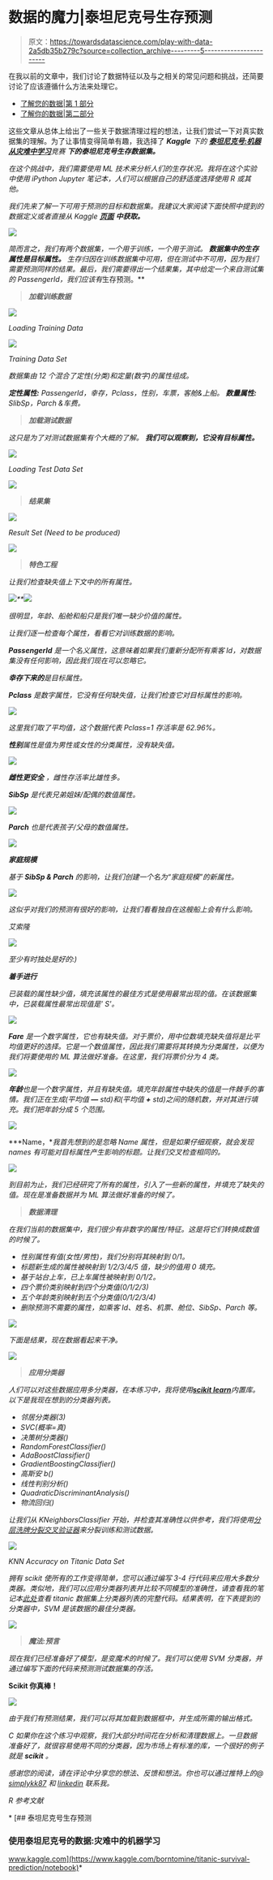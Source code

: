 # 数据的魔力|泰坦尼克号生存预测

> 原文：<https://towardsdatascience.com/play-with-data-2a5db35b279c?source=collection_archive---------5----------------------->

在我以前的文章中，我们讨论了数据特征以及与之相关的常见问题和挑战，还简要讨论了应该遵循什么方法来处理它。

*   [了解您的数据|第 1 部分](https://medium.com/@KtheAgent/know-your-data-part-1-c6bd56553ae8)
*   [了解你的数据|第二部分](https://medium.com/@KtheAgent/know-your-data-to-build-effective-machine-learning-models-part-2-8402dbf968b3)

这些文章从总体上给出了一些关于数据清理过程的想法，让我们尝试一下对真实数据集的理解。为了让事情变得简单有趣，我选择了 ***Kaggle*** *下的* [***泰坦尼克号:机器从灾难中学习***](https://www.kaggle.com/c/titanic/data)**竞赛* ***下的泰坦尼克号生存数据集。****

*在这个挑战中，我们需要使用 ML 技术来分析人们的生存状况。我将在这个实验中使用 iPython Jupyter 笔记本，人们可以根据自己的舒适度选择使用 R 或其他。*

*我们先来了解一下可用于预测的目标和数据集。我建议大家阅读下面快照中提到的数据定义或者直接从 Kaggle [**页面**](https://www.kaggle.com/c/titanic/data) **中获取。***

*![](img/c96b323bbcbe163fdf8b269ab2488b5b.png)*

*简而言之，我们有两个数据集，一个用于训练，一个用于测试。 ***数据集中的生存属性是目标属性。*** 生存归因在训练数据集中可用，但在测试中不可用，因为我们需要预测同样的结果。最后，我们需要得出一个结果集，其中给定一个来自测试集的 PassengerId，我们应该有*生存预测。**

> ***加载训练数据***

*![](img/11c3c95ed3f20c575e4757f09b0306e8.png)*

*Loading Training Data*

*![](img/a2e9dfe6f73127e387e24f9f348d7b98.png)*

*Training Data Set*

*数据集由 12 个混合了定性(分类)和定量(数字)的属性组成。*

***定性属性:** PassengerId，幸存，Pclass，性别，车票，客舱&上船。
**数量属性:** SlibSp，Parch &车费。*

> ***加载测试数据***

*这只是为了对测试数据集有个大概的了解。 ***我们可以观察到，它没有目标属性。****

*![](img/a4f60f128e5e48865b8e062b28a67f6e.png)*

*Loading Test Data Set*

*![](img/d13524621e4aca34bcc0f8d03da96ad6.png)*

> ***结果集***

*![](img/80df2e5b7f623293c45193e1ca5dcfc4.png)*

*Result Set (Need to be produced)*

*![](img/ede1fd9fd09020231eea95cad38de94a.png)*

> ***特色工程***

*让我们检查缺失值上下文中的所有属性。*

*![](img/539dee1fd26cb562579bb3513f8d2fce.png)**![](img/492977ad055b7cf31f0ef7c1c7638da3.png)*

*很明显，年龄、船舱和船只是我们唯一缺少价值的属性。*

*让我们逐一检查每个属性，看看它对训练数据的影响。*

***PassengerId** 是一个名义属性，这意味着如果我们重新分配所有乘客 Id，对数据集没有任何影响，因此我们现在可以忽略它。*

***幸存下来的**是目标属性。*

***Pclass** 是数字属性，它没有任何缺失值，让我们检查它对目标属性的影响。*

*![](img/bf189bb6fda5b47fe6cb421fe7e2488b.png)*

*这里我们取了平均值，这个数据代表 Pclass=1 存活率是 62.96%。*

***性别**属性是值为男性或女性的分类属性，没有缺失值。*

*![](img/52bc79d43731236a45cd0106fdc69bc3.png)*

****雌性更安全*** ，雌性存活率比雄性多。*

***SibSp** 是代表兄弟姐妹/配偶的数值属性。*

*![](img/00ba40f2db9ad056549ba135df22d80d.png)*

***Parch** 也是代表孩子/父母的数值属性。*

*![](img/246ad6a88cf8c77824491dc7840e36a9.png)*

***家庭规模***

*基于 **SibSp & Parch** 的影响，让我们创建一个名为“家庭规模”的新属性。*

*![](img/8407ff208a0af444152ce1bae1427767.png)*

*这似乎对我们的预测有很好的影响，让我们看看独自在这艘船上会有什么影响。*

*艾索隆*

*![](img/e9f63893fcba8b8b7cb353d34686a100.png)*

*至少有时独处是好的:)*

***着手进行***

*已装载的属性缺少值，填充该属性的最佳方式是使用最常出现的值。在该数据集中，已装载属性最常出现值是' S'。*

*![](img/e1459377dc907f51ae430651a35d6c3e.png)*

***Fare** 是一个数字属性，它也有缺失值。对于票价，用中位数填充缺失值将是比平均值更好的选择。它是一个数值属性，因此我们需要将其转换为分类属性，以便为我们将要使用的 ML 算法做好准备。在这里，我们将票价分为 4 类。*

*![](img/fbb9726f7bb0ca1445be852a21594831.png)*

***年龄**也是一个数字属性，并且有缺失值。填充年龄属性中缺失的值是一件棘手的事情。我们正在生成(平均值 **—** std)和(平均值 **+** std)之间的随机数，并对其进行填充。我们把年龄分成 5 个范围。*

*![](img/d0ca7ec498571f7e41120e75ce7537f2.png)*

***Name，**我首先想到的是忽略 Name 属性，但是如果仔细观察，就会发现 names 有可能对目标属性产生影响的标题。让我们交叉检查相同的。*

*![](img/1430a48f75ce3cf9998af1374422f1c5.png)*

*到目前为止，我们已经研究了所有的属性，引入了一些新的属性，并填充了缺失的值。现在是准备数据并为 ML 算法做好准备的时候了。*

> ***数据清理***

*在我们当前的数据集中，我们很少有非数字的属性/特征。这是将它们转换成数值的时候了。*

*   *性别属性有值(女性/男性)，我们分别将其映射到 0/1。*
*   *标题新生成的属性被映射到 1/2/3/4/5 值，缺少的值用 0 填充。*
*   *基于站台上车，已上车属性被映射到 0/1/2。*
*   *四个票价类别映射到四个分类值(0/1/2/3)*
*   *五个年龄类别映射到五个分类值(0/1/2/3/4)*
*   *删除预测不需要的属性，如乘客 Id、姓名、机票、舱位、SibSp、Parch 等。*

*![](img/2864e070f85fb1eaf8868ae9701d3a4b.png)*

*下面是结果，现在数据看起来干净。*

*![](img/96ceab4d7d2239946aecb19fe5b19fcb.png)*

> ***应用分类器***

*人们可以对这些数据应用多分类器，在本练习中，我将使用[***scikit learn***](http://scikit-learn.org/)内置库。以下是我现在想到的分类器列表。*

*   *邻居分类器(3)*
*   *SVC(概率=真)*
*   *决策树分类器()*
*   *RandomForestClassifier()*
*   *AdaBoostClassifier()*
*   *GradientBoostingClassifier()*
*   *高斯安 b()*
*   *线性判别分析()*
*   *QuadraticDiscriminantAnalysis()*
*   *物流回归()*

*让我们从 KNeighborsClassifier 开始，并检查其准确性以供参考，我们将使用[分层洗牌分裂交叉验证器](http://scikit-learn.org/stable/modules/generated/sklearn.model_selection.StratifiedShuffleSplit.html)来分裂训练和测试数据。*

*![](img/7a506b0570baf90b918bdc869bbdd6e9.png)*

*KNN Accuracy on Titanic Data Set*

*拥有 scikit 使所有的工作变得简单，您可以通过编写 3-4 行代码来应用大多数分类器。类似地，我们可以应用分类器列表并比较不同模型的准确性，请查看我的笔记本[此处](https://www.kaggle.com/borntomine/titanic-survival-prediction/notebook)查看 titanic 数据集上分类器列表的完整代码。结果表明，在下表提到的分类器中，SVM 是该数据的最佳分类器。*

*![](img/6c56934844aaf81db5529018947b9e86.png)*

> ***魔法:预言***

*现在我们已经准备好了模型，是变魔术的时候了。我们可以使用 SVM 分类器，并通过编写下面的代码来预测测试数据集的存活。*

****Scikit 你真棒！****

*![](img/7aa21d5f6d2a8a2de5ef3382a112289e.png)*

*由于我们有预测结果，我们可以将其加载到数据框中，并生成所需的输出格式。*

*C 如果你在这个练习中观察，我们大部分时间花在分析和清理数据上。一旦数据准备好了，就很容易使用不同的分类器，因为市场上有标准的库，一个很好的例子就是 **scikit** 。*

*感谢您的阅读，请在评论中分享您的想法、反馈和想法。你也可以通过推特上的@ [simplykk87](https://twitter.com/simplykk87) 和 [linkedin](https://www.linkedin.com/in/krishna-kumar-tiwari-723b761b/) 联系我。*

*R 参考文献*

*[](https://www.kaggle.com/borntomine/titanic-survival-prediction/notebook) [## 泰坦尼克号生存预测

### 使用泰坦尼克号的数据:灾难中的机器学习

www.kaggle.com](https://www.kaggle.com/borntomine/titanic-survival-prediction/notebook)*